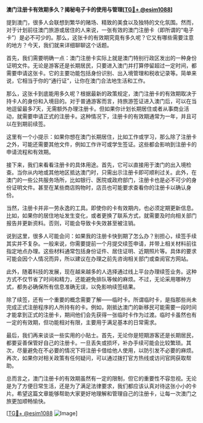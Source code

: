 **澳门注册卡有效期多久？揭秘电子卡的使用与管理[[TG💪+ @esim1088](https://t.me/s/esim1088)]**

提到澳门，很多人会联想到繁华的赌场、精致的美食以及独特的文化氛围。然而，对于计划前往澳门旅游或居住的人来说，一张有效的澳门注册卡（即所谓的“电子卡”）是必不可少的。那么，这张卡的有效期究竟有多久呢？它又有哪些需要注意的地方？今天，我们就来详细聊聊这个话题。

首先，我们需要明确一点：澳门注册卡实际上就是澳门特别行政区发出的一种身份证明文件。无论是游客还是长期居民，只要进入澳门并打算停留超过一定时间，都需要申请这张卡。它的主要功能包括身份识别、出入境管理和税收记录等。简单来说，它相当于你的“通行证”，让你在澳门合法地生活和工作。

那么，这张卡到底能用多久呢？根据最新的政策规定，澳门注册卡的有效期取决于持卡人的身份和入境目的。对于普通游客而言，持旅游签证进入澳门后，可以在当地逗留最多7天，无需额外办理注册卡。但如果你计划长期居住或者从事商业活动，就需要申请正式的注册卡。这种情况下，注册卡的有效期通常为一年，并且可以在到期前续签。

这里有一个小提示：如果你想在澳门长期居住，比如工作或学习，那么除了注册卡之外，可能还需要其他文件，例如工作许可或学生签证。这些都会影响到注册卡的申请流程和有效期。

接下来，我们来看看注册卡的具体用途。首先，它可以直接用于澳门的出入境检查。当你从内地或其他地区抵达澳门时，只需出示注册卡即可顺利过关。此外，在澳门的一些公共服务场所，比如银行、医院或政府部门，注册卡也是必不可少的身份证明文件。甚至在某些商店购物时，店员也可能要求查看你的注册卡以确认身份。

当然，注册卡并非一劳永逸的工具。即使你的卡有效期内，也必须定期更新信息。比如，如果你的居住地址发生变化，或者更换了联系方式，就需要及时向相关部门报告并更新资料。否则，可能会导致卡失效甚至被注销。

说到这里，很多人可能会问：如果我的注册卡快到期了怎么办？别担心，续签手续其实并不复杂。一般来说，你需要提前一个月提交续签申请，并带上相关材料前往指定地点办理。这些材料通常包括身份证件、居住证明、近期照片等。具体的要求可能会因个人情况而异，所以建议在办理之前先咨询相关部门或查阅官方网站。

此外，随着科技的发展，现在越来越多的人选择通过线上平台办理续签业务。这种方式不仅节省了时间和精力，还能避免排队等候的麻烦。不过，无论采用哪种方式，都务必确保所有信息准确无误，以免影响续签结果。

除了续签，还有一个重要的概念需要了解——临时卡。所谓临时卡，是指那些尚未完成正式注册程序的人所持有的卡。例如，刚抵达澳门的新移民可能需要一段时间才能拿到正式的注册卡，期间他们会先获得一张临时卡作为过渡。临时卡虽然也有一定的有效期，但功能相对有限，主要用于满足基本的日常需求。

最后，我们再来谈谈一些实用的小贴士。首先，无论你是短期游客还是长期居民，都要妥善保管好自己的注册卡。一旦丢失或损坏，补办手续可能会比较繁琐。其次，尽量避免在不必要的情况下将注册卡借给他人使用，以防引发不必要的麻烦。再次，如果你对相关政策有任何疑问，可以通过拨打官方热线或访问官网获取帮助。

总而言之，澳门注册卡的有效期虽然有一定的限制，但它的重要性不容忽视。无论是为了方便日常生活，还是为了满足法律要求，我们都应该认真对待这张小小的卡片。希望这篇文章能够帮助大家更好地理解和管理自己的注册卡，让每一次澳门之旅更加顺畅愉快。

[[TG💪+ @esim1088](https://t.me/s/esim1088) ![Image](https://i.postimg.cc/4NQfJmqS/Snipaste-2025-05-13-00-14-12.png)]